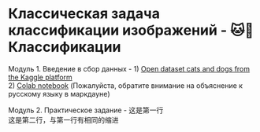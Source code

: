 # Классическая задача классификации изображений - 🐱🐶 Классификации

Модуль 1. Введение в сбор данных - 1) [Open dataset cats and dogs from the Kaggle platform](https://www.kaggle.com/datasets/tongpython/cat-and-dog/data)
                                   <br> 
                                   2) [Colab notebook](https://drive.google.com/file/d/1O3LzAsDv3WVzMVosMAjAu0-tY2bzf84f/view?usp=sharing) (Пожалуйста, обратите внимание на объяснение к русскому языку в маркдауне)

Модуль 2. Практическое задание - 
这是第一行  
  这是第二行，与第一行有相同的缩进
